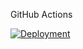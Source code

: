 GitHub Actions

[![Deployment](https://github.com/Hovhannisyan111/actions/actions/workflows/pages/pages-build-deployment/badge.svg)](https://github.com/Hovhannisyan111/actions/actions/workflows/pages/Deployment)
